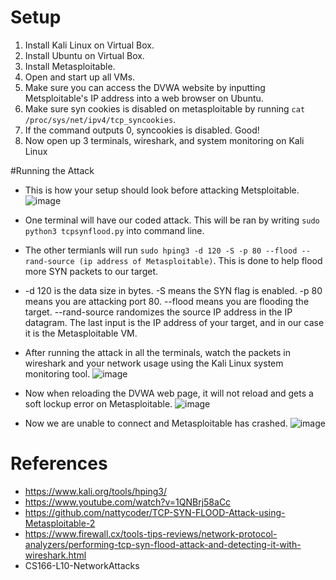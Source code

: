 
# Setup
1. Install Kali Linux on Virtual Box.
2. Install Ubuntu on Virtual Box.
3. Install Metasploitable.
4. Open and start up all VMs.
5. Make sure you can access the DVWA website by inputting Metsploitable's IP address into a web browser on Ubuntu.
6. Make sure syn cookies is disabled on metasploitable by running `cat /proc/sys/net/ipv4/tcp_syncookies`.
7. If the command outputs 0, syncookies is disabled. Good!
8. Now open up 3 terminals, wireshark, and system monitoring on Kali Linux

#Running the Attack
- This is how your setup should look before attacking Metsploitable.
![image](https://github.com/MrKarkeys/CS166Proj/assets/95559518/114a3f1e-f358-484e-be7c-c926054f1db2)

- One terminal will have our coded attack. This will be ran by writing `sudo python3 tcpsynflood.py` into command line.
- The other termianls will run `sudo hping3 -d 120 -S -p 80 --flood --rand-source (ip address of Metasploitable)`. This is done to help flood more SYN packets to our target. 
- -d 120 is the data size in bytes. -S means the SYN flag is enabled. -p 80 means you are attacking port 80. --flood means you are flooding the target. --rand-source randomizes the source IP address in the IP datagram. The last input is the IP address of your target, and in our case it is the Metasploitable VM.
- After running the attack in all the terminals, watch the packets in wireshark and your network usage using the Kali Linux system monitoring tool. 
![image](https://github.com/MrKarkeys/CS166Proj/assets/95559518/12ccb13d-ab65-4eba-a08b-74d45440175a)

- Now when reloading the DVWA web page, it will not reload and gets a soft lockup error on Metasploitable.
![image](https://github.com/MrKarkeys/CS166Proj/assets/95559518/04f6bba2-bfbe-4f9d-8395-b2e8f2f334c0)

- Now we are unable to connect and Metasploitable has crashed. 
![image](https://github.com/MrKarkeys/CS166Proj/assets/95559518/f9c67bd1-fcda-4b4b-8a9a-522f57adae62)

# References
- https://www.kali.org/tools/hping3/
- https://www.youtube.com/watch?v=1QNBrj58aCc
- https://github.com/nattycoder/TCP-SYN-FLOOD-Attack-using-Metasploitable-2
- https://www.firewall.cx/tools-tips-reviews/network-protocol-analyzers/performing-tcp-syn-flood-attack-and-detecting-it-with-wireshark.html
- CS166-L10-NetworkAttacks
